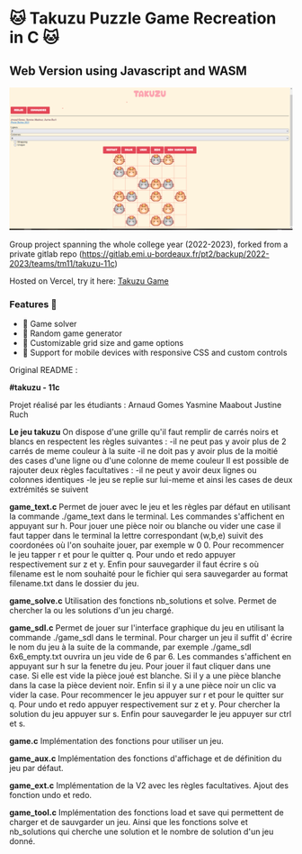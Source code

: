 # 🐱 Takuzu Puzzle Game Recreation in C 🐱

## Web Version using Javascript and WASM

[![Preview](web/resources/images/preview.png)](https://takuzu-group-project.vercel.app/)

Group project spanning the whole college year (2022-2023), forked from a private gitlab repo (https://gitlab.emi.u-bordeaux.fr/pt2/backup/2022-2023/teams/tm11/takuzu-11c)

Hosted on Vercel, try it here: [Takuzu Game](https://takuzu-group-project.vercel.app/)

### Features 🐾

- 🧩 Game solver
- 🎲 Random game generator
- 📏 Customizable grid size and game options
- 📱 Support for mobile devices with responsive CSS and custom controls

Original README :

**#takuzu - 11c**

Projet réalisé par les étudiants :
Arnaud Gomes
Yasmine Maabout
Justine Ruch

**Le jeu takuzu**
On dispose d'une grille qu'il faut remplir de carrés noirs et blancs en respectent les règles suivantes :
-il ne peut pas y avoir plus de 2 carrés de meme couleur à la suite
-il ne doit pas y avoir plus de la moitié des cases d'une ligne ou d'une colonne de meme couleur
Il est possible de rajouter deux règles facultatives :
-il ne peut y avoir deux lignes ou colonnes identiques
-le jeu se replie sur lui-meme et ainsi les cases de deux extrémités se suivent

**game_text.c**
Permet de jouer avec le jeu et les règles par défaut en utilisant la commande ./game_text dans le terminal.
Les commandes s'affichent en appuyant sur h.
Pour jouer une pièce noir ou blanche ou vider une case il faut tapper dans le terminal la lettre correspondant (w,b,e) suivit des coordonées où l'on souhaite jouer, par exemple w 0 0.
Pour recommencer le jeu tapper r et pour le quitter q.
Pour undo et redo appuyer respectivement sur z et y.
Enfin pour sauvegarder il faut écrire s <filename> où filename est le nom souhaité pour le fichier qui sera sauvegarder au format filename.txt dans le dossier du jeu.

**game_solve.c**
Utilisation des fonctions nb_solutions et solve.
Permet de chercher la ou les solutions d'un jeu chargé.

**game_sdl.c**
Permet de jouer sur l'interface graphique du jeu en utilisant la commande ./game_sdl dans le terminal.
Pour charger un jeu il suffit d' écrire le nom du jeu à la suite de la commande, par exemple ./game_sdl 6x6_empty.txt ouvrira un jeu vide de 6 par 6.
Les commandes s'affichent en appuyant sur h sur la fenetre du jeu.
Pour jouer il faut cliquer dans une case. Si elle est vide la pièce joué est blanche. Si il y a une pièce blanche dans la case la pièce devient noir. Enfin si il y a une pièce noir un clic va vider la case.
Pour recommencer le jeu appuyer sur r et pour le quitter sur q.
Pour undo et redo appuyer respectivement sur z et y.
Pour chercher la solution du jeu appuyer sur s.
Enfin pour sauvegarder le jeu appuyer sur ctrl et s.

**game.c**
Implémentation des fonctions pour utiliser un jeu.

**game_aux.c**
Implémentation des fonctions d'affichage et de définition du jeu par défaut.

**game_ext.c**
Implémentation de la V2 avec les règles facultatives.
Ajout des fonction undo et redo.

**game_tool.c**
Implémentation des fonctions load et save qui permettent de charger et de sauvgarder un jeu.
Ainsi que les fonctions solve et nb_solutions qui cherche une solution et le nombre de solution d'un jeu donné.
